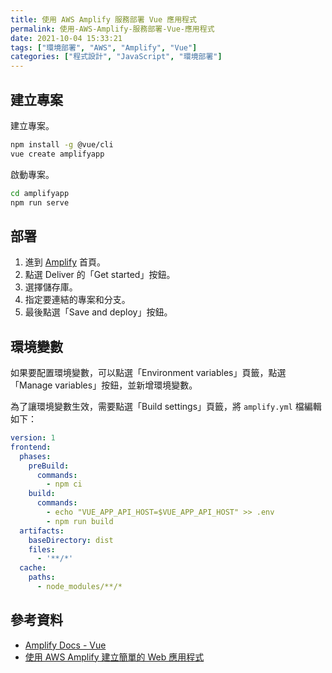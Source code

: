 ```yaml
---
title: 使用 AWS Amplify 服務部署 Vue 應用程式
permalink: 使用-AWS-Amplify-服務部署-Vue-應用程式
date: 2021-10-04 15:33:21
tags: ["環境部署", "AWS", "Amplify", "Vue"]
categories: ["程式設計", "JavaScript", "環境部署"]
---
```


## 建立專案

建立專案。

```BASH
npm install -g @vue/cli
vue create amplifyapp
```

啟動專案。

```BASH
cd amplifyapp
npm run serve
```

## 部署

1. 進到 [Amplify](https://ap-northeast-2.console.aws.amazon.com/amplify/home) 首頁。
2. 點選 Deliver 的「Get started」按鈕。
3. 選擇儲存庫。
4. 指定要連結的專案和分支。
5. 最後點選「Save and deploy」按鈕。

## 環境變數

如果要配置環境變數，可以點選「Environment variables」頁籤，點選「Manage variables」按鈕，並新增環境變數。

為了讓環境變數生效，需要點選「Build settings」頁籤，將 `amplify.yml` 檔編輯如下：

```YAML
version: 1
frontend:
  phases:
    preBuild:
      commands:
        - npm ci
    build:
      commands:
        - echo "VUE_APP_API_HOST=$VUE_APP_API_HOST" >> .env 
        - npm run build
  artifacts:
    baseDirectory: dist
    files:
      - '**/*'
  cache:
    paths:
      - node_modules/**/*
```

## 參考資料

- [Amplify Docs - Vue](https://docs.amplify.aws/start/q/integration/vue/)
- [使用 AWS Amplify 建立簡單的 Web 應用程式](https://aws.amazon.com/tw/getting-started/hands-on/build-react-app-amplify-graphql/)
